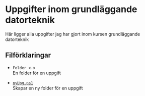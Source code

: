# Uppgifter inom grundläggande datorteknik
Här ligger alla uppgifter jag har gjort inom kursen grundläggande datorteknik

## Filförklaringar
* `Folder x.x`\
En folder för en uppgift

* [`nyUpg.ps1`](./nyUpg.ps1) \
Skapar en ny folder för en uppgift